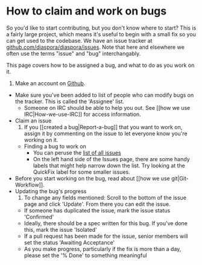 # How to claim and work on bugs

So you'd like to start contributing, but you don't know where to start? This is a fairly large project,
which means it's useful to begin with a small fix so you can get used to the codebase. We have an issue tracker 
at <a href="https://github.com/diaspora/diaspora/issues" target="_blank">github.com/diaspora/diaspora/issues</a>. Note that here
and elsewhere we often use the terms "issue" and "bug" interchangably.

This page covers how to be assigned a bug, and what to do as you work on it.

1. Make an account on <a href="https://github.com" target="_blank">Github</a>.
* Make sure you've been added to list of people who can modify bugs on the tracker. This is called the 'Assignee' list.
    * Someone on IRC should be able to help you out. See [[how we use IRC|How-we-use-IRC]] for access information.
* Claim an issue
    1. If you [[created a bug|Report-a-bug]] that you want to work on, assign it by commenting on the issue to let everyone know you're working on it.
    * Finding a bug to work on
        * You can peruse the <a href="https://github.com/diaspora/diaspora/issues" target="_blank">list of all issues</a>
        * On the left hand side of the Issues page, there are some handy labels that might help narrow down the list.  Try looking at the QuickFix label for some smaller issues.
* Before you start working on the bug, read about [[how we use git|Git-Workflow]].
* Updating the bug's progress
   1. To change any fields mentioned: Scroll to the bottom of the issue page and click 'Update'. From there you can edit the issue.
    * If someone has duplicated the issue, mark the issue status 'Confirmed'
    * Ideally, there should be a spec written for this bug. If you've done this, mark the issue 'Isolated'
    * If a pull request has been made for the issue, senior members will set the status 'Awaiting Acceptance'
    * As you make progress, particularly if the fix is more than a day, please set the '% Done' to something meaningful
